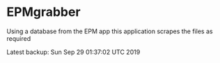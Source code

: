 # EPMgrabber
Using a database from the EPM app this application scrapes the files as required


Latest backup: Sun Sep 29 01:37:02 UTC 2019
